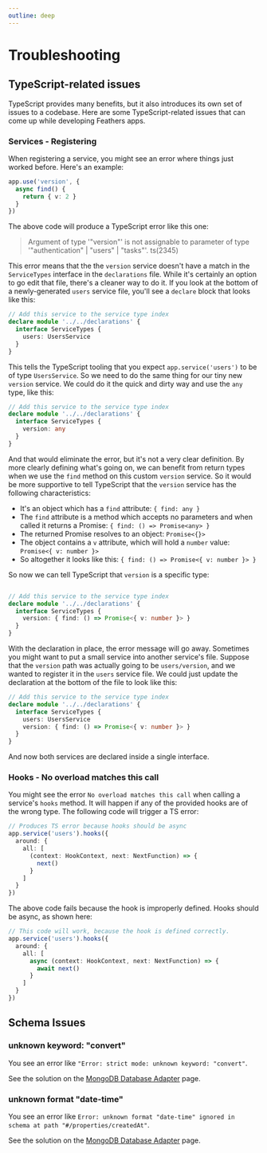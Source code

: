 ```yaml
---
outline: deep
---
```


# Troubleshooting

## TypeScript-related issues

TypeScript provides many benefits, but it also introduces its own set of issues to a codebase. Here are some TypeScript-related issues that can come up while developing Feathers apps.

### Services - Registering

When registering a service, you might see an error where things just worked before.  Here's an example:

```ts
app.use('version', {
  async find() {
    return { v: 2 }
  }
})
```

The above code will produce a TypeScript error like this one:

> Argument of type '"version"' is not assignable to parameter of type '"authentication" | "users" | "tasks"'. ts(2345)

This error means that the the `version` service doesn't have a match in the `ServiceTypes` interface in the `declarations` file.  While it's certainly an option to go edit that file, there's a cleaner way to do it.  If you look at the bottom of a newly-generated `users` service file, you'll see a `declare` block that looks like this:

```ts
// Add this service to the service type index
declare module '../../declarations' {
  interface ServiceTypes {
    users: UsersService
  }
}
```

This tells the TypeScript tooling that you expect `app.service('users')` to be of type `UsersService`.  So we need to do the same thing for our tiny new `version` service. We could do it the quick and dirty way and use the `any` type, like this:

```ts
// Add this service to the service type index
declare module '../../declarations' {
  interface ServiceTypes {
    version: any
  }
}
```

And that would eliminate the error, but it's not a very clear definition. By more clearly defining what's going on, we can benefit from return types when we use the `find` method on this custom `version` service. So it would be more supportive to tell TypeScript that the `version` service has the following characteristics:

- It's an object which has a `find` attribute: `{ find: any }`
- The `find` attribute is a method which accepts no parameters and when called it returns a Promise: `{ find: () => Promise<any> }`
- The returned Promise resolves to an object: `Promise<{}>`
- The object contains a `v` attribute, which will hold a `number` value: `Promise<{ v: number }>`
- So altogether it looks like this: `{ find: () => Promise<{ v: number }> }`

So now we can tell TypeScript that `version` is a specific type:

```ts

// Add this service to the service type index
declare module '../../declarations' {
  interface ServiceTypes {
    version: { find: () => Promise<{ v: number }> }
  }
}
```

With the declaration in place, the error message will go away.  Sometimes you might want to put a small service into another service's file. Suppose that the `version` path was actually going to be `users/version`, and we wanted to register it in the `users` service file. We could just update the declaration at the bottom of the file to look like this:

```ts
// Add this service to the service type index
declare module '../../declarations' {
  interface ServiceTypes {
    users: UsersService
    version: { find: () => Promise<{ v: number }> }
  }
}
```

And now both services are declared inside a single interface.

### Hooks - No overload matches this call

You might see the error `No overload matches this call` when calling a service's `hooks` method. It will happen if any of the provided hooks are of the wrong type. The following code will trigger a TS error:

```ts
// Produces TS error because hooks should be async
app.service('users').hooks({
  around: {
    all: [
      (context: HookContext, next: NextFunction) => {
        next()
      }
    ]
  }
})
```

The above code fails because the hook is improperly defined. Hooks should be async, as shown here:

```ts
// This code will work, because the hook is defined correctly.
app.service('users').hooks({
  around: {
    all: [
      async (context: HookContext, next: NextFunction) => {
        await next()
      }
    ]
  }
})
```

## Schema Issues

### unknown keyword: "convert"

You see an error like `"Error: strict mode: unknown keyword: "convert"`.

See the solution on the [MongoDB Database Adapter](/api/databases/mongodb#unknown-keyword-convert) page.

### unknown format "date-time"

You see an error like `Error: unknown format "date-time" ignored in schema at path "#/properties/createdAt"`.

See the solution on the [MongoDB Database Adapter](/api/databases/mongodb#unknown-format-date-time) page.
